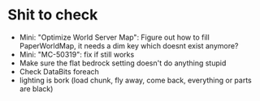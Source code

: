 # Shit to check

* Mini: "Optimize World Server Map": Figure out how to fill PaperWorldMap, it needs a dim key which doesnt exist anymore?
* Mini: "MC-50319": fix if still works
* Make sure the flat bedrock setting doesn't do anything stupid
* Check DataBits foreach
* lighting is bork (load chunk, fly away, come back, everything or parts are black)
